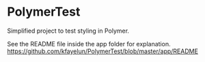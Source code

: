 # PolymerTest
Simplified project to test styling in Polymer.

See the README file inside the app folder for explanation.
https://github.com/kfayelun/PolymerTest/blob/master/app/README
